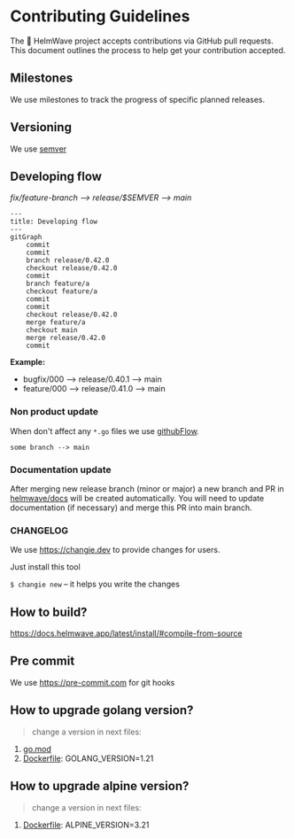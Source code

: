 # Contributing Guidelines

The 🌊 HelmWave project accepts contributions via GitHub pull requests. \
This document outlines the process to help get your contribution accepted.

## Milestones

We use milestones to track the progress of specific planned releases.

## Versioning

We use [semver](https://semver.org/)

## Developing flow

*fix/feature-branch --> release/$SEMVER --> main*

```mermaid
---
title: Developing flow
---
gitGraph
    commit
    commit
    branch release/0.42.0
    checkout release/0.42.0
    commit
    branch feature/a
    checkout feature/a
    commit
    commit
    checkout release/0.42.0
    merge feature/a
    checkout main
    merge release/0.42.0
    commit
```


**Example:**

- bugfix/000 --> release/0.40.1 --> main
- feature/000 --> release/0.41.0 --> main

### Non product update

When don't affect any `*.go` files we use [githubFlow](https://docs.github.com/en/get-started/quickstart/github-flow).

`some branch --> main`

### Documentation update

After merging new release branch (minor or major) a new branch and PR in [helmwave/docs](https://github.com/helmwave/docs) will be created automatically. You will need to update documentation (if necessary) and merge this PR into main branch.

### CHANGELOG

We use https://changie.dev to provide changes for users.

Just install this tool

`$ changie new` – it helps you write the changes

## How to build?

https://docs.helmwave.app/latest/install/#compile-from-source

## Pre commit

We use https://pre-commit.com for git hooks

## How to upgrade golang version?

> change a version in next files:

1. [go.mod](go.mod)
2. [Dockerfile](Dockerfile): GOLANG_VERSION=1.21

## How to upgrade alpine version?

> change a version in next files:

1. [Dockerfile](Dockerfile): ALPINE_VERSION=3.21
